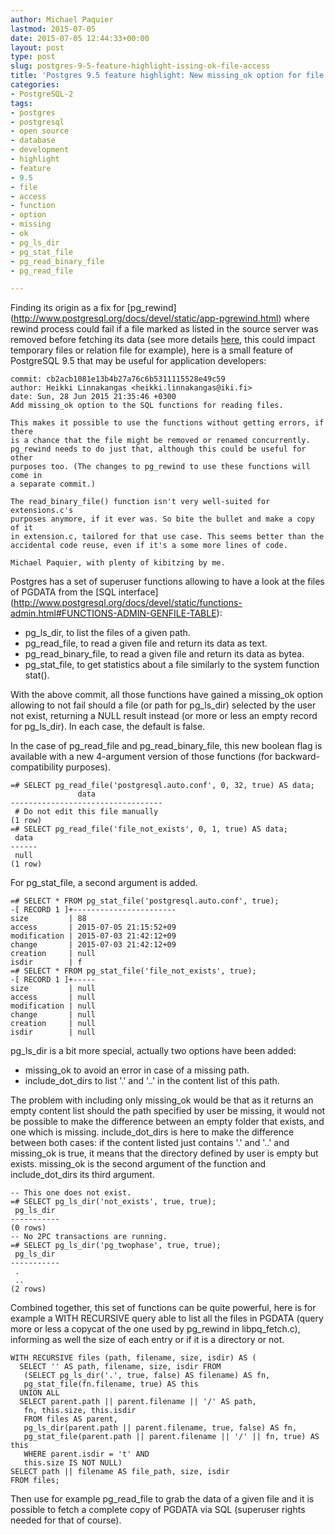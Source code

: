 ```yaml
---
author: Michael Paquier
lastmod: 2015-07-05
date: 2015-07-05 12:44:33+00:00
layout: post
type: post
slug: postgres-9-5-feature-highlight-issing-ok-file-access
title: 'Postgres 9.5 feature highlight: New missing_ok option for file access functions'
categories:
- PostgreSQL-2
tags:
- postgres
- postgresql
- open source
- database
- development
- highlight
- feature
- 9.5
- file
- access
- function
- option
- missing
- ok
- pg_ls_dir
- pg_stat_file
- pg_read_binary_file
- pg_read_file

---
```


Finding its origin as a fix for [pg\_rewind]
(http://www.postgresql.org/docs/devel/static/app-pgrewind.html) where rewind
process could fail if a file marked as listed in the source server was removed
before fetching its data (see more details
[here](http://git.postgresql.org/gitweb/?p=postgresql.git;a=commit;h=b36805f),
this could impact temporary files or relation file for example), here is a small
feature of PostgreSQL 9.5 that may be useful for application developers:

    commit: cb2acb1081e13b4b27a76c6b5311115528e49c59
    author: Heikki Linnakangas <heikki.linnakangas@iki.fi>
    date: Sun, 28 Jun 2015 21:35:46 +0300
    Add missing_ok option to the SQL functions for reading files.

    This makes it possible to use the functions without getting errors, if there
    is a chance that the file might be removed or renamed concurrently.
    pg_rewind needs to do just that, although this could be useful for other
    purposes too. (The changes to pg_rewind to use these functions will come in
    a separate commit.)

    The read_binary_file() function isn't very well-suited for extensions.c's
    purposes anymore, if it ever was. So bite the bullet and make a copy of it
    in extension.c, tailored for that use case. This seems better than the
    accidental code reuse, even if it's a some more lines of code.

    Michael Paquier, with plenty of kibitzing by me.

Postgres has a set of superuser functions allowing to have a look at the files
of PGDATA from the [SQL interface]
(http://www.postgresql.org/docs/devel/static/functions-admin.html#FUNCTIONS-ADMIN-GENFILE-TABLE):

  * pg\_ls\_dir, to list the files of a given path.
  * pg\_read\_file, to read a given file and return its data as text.
  * pg\_read\_binary\_file, to read a given file and return its data as
  bytea.
  * pg\_stat\_file, to get statistics about a file similarly to the system
  function stat().

With the above commit, all those functions have gained a missing_ok option
allowing to not fail should a file (or path for pg\_ls\_dir) selected by
the user not exist, returning a NULL result instead (or more or less an
empty record for pg\_ls\_dir). In each case, the default is false.

In the case of pg\_read\_file and pg\_read\_binary\_file, this new boolean
flag is available with a new 4-argument version of those functions (for
backward-compatibility purposes).

    =# SELECT pg_read_file('postgresql.auto.conf', 0, 32, true) AS data;
                   data
    ----------------------------------
     # Do not edit this file manually
    (1 row)
    =# SELECT pg_read_file('file_not_exists', 0, 1, true) AS data;
     data
    ------
     null
    (1 row)

For pg\_stat\_file, a second argument is added.

    =# SELECT * FROM pg_stat_file('postgresql.auto.conf', true);
    -[ RECORD 1 ]+-----------------------
    size         | 88
    access       | 2015-07-05 21:15:52+09
    modification | 2015-07-03 21:42:12+09
    change       | 2015-07-03 21:42:12+09
    creation     | null
    isdir        | f
    =# SELECT * FROM pg_stat_file('file_not_exists', true);
    -[ RECORD 1 ]+-----
    size         | null
    access       | null
    modification | null
    change       | null
    creation     | null
    isdir        | null

pg\_ls\_dir is a bit more special, actually two options have been added:

  * missing_ok to avoid an error in case of a missing path.
  * include\_dot\_dirs to list '.' and '..' in the content list of this
  path.

The problem with including only missing\_ok would be that as it returns
an empty content list should the path specified by user be missing, it
would not be possible to make the difference between an empty folder that
exists, and one which is missing. include\_dot\_dirs is here to make the
difference between both cases: if the content listed just contains '.' and
'..' and missing\_ok is true, it means that the directory defined by user
is empty but exists. missing\_ok is the second argument of the function and
include\_dot\_dirs its third argument.

    -- This one does not exist.
    =# SELECT pg_ls_dir('not_exists', true, true);
     pg_ls_dir
    -----------
    (0 rows)
    -- No 2PC transactions are running.
    =# SELECT pg_ls_dir('pg_twophase', true, true);
     pg_ls_dir
    -----------
     .
     ..
    (2 rows)

Combined together, this set of functions can be quite powerful, here is
for example a WITH RECURSIVE query able to list all the files in PGDATA
(query more or less a copycat of the one used by pg\_rewind in
libpq_fetch.c), informing as well the size of each entry or if it is
a directory or not.

    WITH RECURSIVE files (path, filename, size, isdir) AS (
      SELECT '' AS path, filename, size, isdir FROM
       (SELECT pg_ls_dir('.', true, false) AS filename) AS fn,
       pg_stat_file(fn.filename, true) AS this
      UNION ALL
      SELECT parent.path || parent.filename || '/' AS path,
       fn, this.size, this.isdir
       FROM files AS parent,
       pg_ls_dir(parent.path || parent.filename, true, false) AS fn,
       pg_stat_file(parent.path || parent.filename || '/' || fn, true) AS this
       WHERE parent.isdir = 't' AND
       this.size IS NOT NULL)
    SELECT path || filename AS file_path, size, isdir
    FROM files;

Then use for example pg\_read\_file to grab the data of a given file and
it is possible to fetch a complete copy of PGDATA via SQL (superuser
rights needed for that of course).
